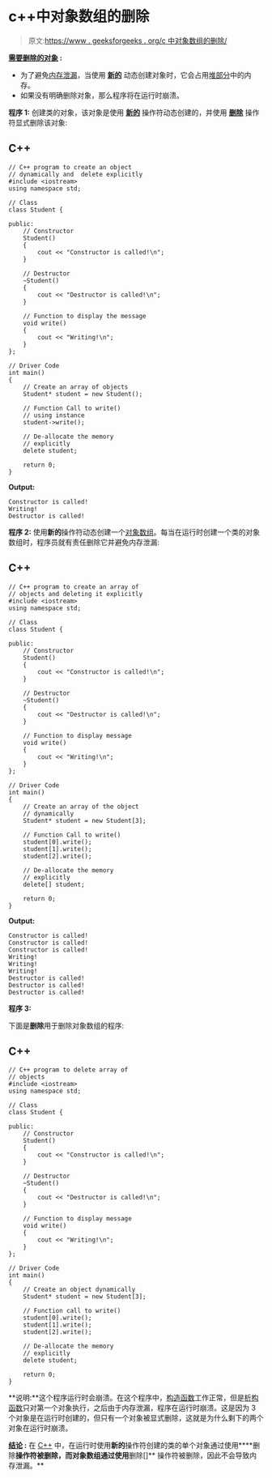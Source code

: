 # c++中对象数组的删除

> 原文:[https://www . geeksforgeeks . org/c 中对象数组的删除/](https://www.geeksforgeeks.org/deletion-of-array-of-objects-in-c/)

**<u>需要删除的对象</u> :**

*   为了避免[内存泄漏](https://www.geeksforgeeks.org/what-is-memory-leak-how-can-we-avoid/)，当使用 [**新的**](https://www.geeksforgeeks.org/new-and-delete-operators-in-cpp-for-dynamic-memory/) 动态创建对象时，它会占用[堆部分](https://www.geeksforgeeks.org/stack-vs-heap-memory-allocation/)中的内存。
*   如果没有明确删除对象，那么程序将在运行时崩溃。

**程序 1:** 创建类的对象，该对象是使用 [**新的**](https://www.geeksforgeeks.org/new-and-delete-operators-in-cpp-for-dynamic-memory/) 操作符动态创建的，并使用 [**删除**](https://www.geeksforgeeks.org/new-and-delete-operators-in-cpp-for-dynamic-memory/) 操作符显式删除该对象:

## C++

```
// C++ program to create an object
// dynamically and  delete explicitly
#include <iostream>
using namespace std;

// Class
class Student {

public:
    // Constructor
    Student()
    {
        cout << "Constructor is called!\n";
    }

    // Destructor
    ~Student()
    {
        cout << "Destructor is called!\n";
    }

    // Function to display the message
    void write()
    {
        cout << "Writing!\n";
    }
};

// Driver Code
int main()
{
    // Create an array of objects
    Student* student = new Student();

    // Function Call to write()
    // using instance
    student->write();

    // De-allocate the memory
    // explicitly
    delete student;

    return 0;
}
```

**Output:**

```
Constructor is called!
Writing!
Destructor is called!

```

**程序 2:** 使用**新的**操作符动态创建一个[对象数组](https://www.geeksforgeeks.org/how-to-initialize-array-of-objects-with-parameterized-constructors-in-c/)。每当在运行时创建一个类的对象数组时，程序员就有责任删除它并避免内存泄漏:

## C++

```
// C++ program to create an array of
// objects and deleting it explicitly
#include <iostream>
using namespace std;

// Class
class Student {

public:
    // Constructor
    Student()
    {
        cout << "Constructor is called!\n";
    }

    // Destructor
    ~Student()
    {
        cout << "Destructor is called!\n";
    }

    // Function to display message
    void write()
    {
        cout << "Writing!\n";
    }
};

// Driver Code
int main()
{
    // Create an array of the object
    // dynamically
    Student* student = new Student[3];

    // Function Call to write()
    student[0].write();
    student[1].write();
    student[2].write();

    // De-allocate the memory
    // explicitly
    delete[] student;

    return 0;
}
```

**Output:**

```
Constructor is called!
Constructor is called!
Constructor is called!
Writing!
Writing!
Writing!
Destructor is called!
Destructor is called!
Destructor is called!

```

**程序 3:**

下面是**删除**用于删除对象数组的程序:

## C++

```
// C++ program to delete array of
// objects
#include <iostream>
using namespace std;

// Class
class Student {

public:
    // Constructor
    Student()
    {
        cout << "Constructor is called!\n";
    }

    // Destructor
    ~Student()
    {
        cout << "Destructor is called!\n";
    }

    // Function to display message
    void write()
    {
        cout << "Writing!\n";
    }
};

// Driver Code
int main()
{
    // Create an object dynamically
    Student* student = new Student[3];

    // Function call to write()
    student[0].write();
    student[1].write();
    student[2].write();

    // De-allocate the memory
    // explicitly
    delete student;

    return 0;
}
```

**说明:**这个程序运行时会崩溃。在这个程序中，[构造函数](https://www.geeksforgeeks.org/constructors-c/)工作正常，但是[析构函数](https://www.geeksforgeeks.org/destructors-c/)只对第一个对象执行，之后由于内存泄漏，程序在运行时崩溃。这是因为 3 个对象是在运行时创建的，但只有一个对象被显式删除，这就是为什么剩下的两个对象在运行时崩溃。

**<u>结论</u> :**
在 [C++](https://www.geeksforgeeks.org/c-plus-plus/) 中，在运行时使用**新的**操作符创建的类的单个对象通过使用****删除**操作符被删除，而对象数组通过使用**删除[]** 操作符被删除，因此不会导致内存泄漏。**